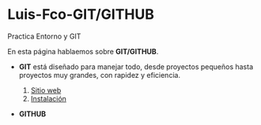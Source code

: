 # Luis-Fco-GIT/GITHUB
Practica Entorno y GIT

En esta página hablaemos sobre **GIT/GITHUB**.

- **GIT** está diseñado para manejar todo, desde proyectos pequeños hasta proyectos muy grandes, con rapidez y eficiencia.
  1. [Sitio web](https://git-scm.com/)
  2. [Instalación](/installGit.md)

- **GITHUB** 
